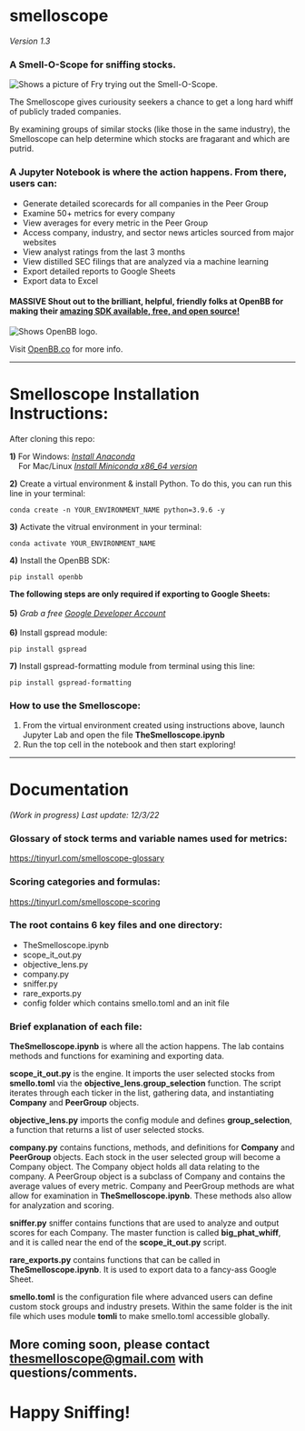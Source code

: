 # smelloscope
<i>Version 1.3</i>
### A Smell-O-Scope for sniffing stocks.

<picture>
  <source media="(prefers-color-scheme: dark)" srcset="https://facingwinter.com/misc2022/smelloscope2small.jpg">
  <source media="(prefers-color-scheme: light)" srcset="https://facingwinter.com/misc2022/smelloscope2small.jpg">
  <img alt="Shows a picture of Fry trying out the Smell-O-Scope." src="https://facingwinter.com/misc2022/smelloscope2small.jpg">
</picture>

The Smelloscope gives curiousity seekers a chance to get a long hard whiff of publicly traded companies.

By examining groups of similar stocks (like those in the same industry), the Smelloscope can help determine which stocks are fragarant and which are putrid.

### A Jupyter Notebook is where the action happens. From there, users can:
- Generate detailed scorecards for all companies in the Peer Group
- Examine 50+ metrics for every company
- View averages for every metric in the Peer Group
- Access company, industry, and sector news articles sourced from major websites
- View analyst ratings from the last 3 months
- View distilled SEC filings that are analyzed via a machine learning
- Export detailed reports to Google Sheets
- Export data to Excel

#### MASSIVE Shout out to the brilliant, helpful, friendly folks at OpenBB for making their [amazing SDK available, free, and open source!](https://docs.openbb.co/sdk/quickstart/installation)

<picture>
  <source media="(prefers-color-scheme: dark)" srcset="https://facingwinter.com/misc2022/small_openbb_logo.png">
  <source media="(prefers-color-scheme: light)" srcset="https://facingwinter.com/misc2022/small_openbb_logo.png">
  <img alt="Shows OpenBB logo." src="https://facingwinter.com/misc2022/small_openbb_logo.png">
</picture>

Visit [OpenBB.co](https://openbb.co/) for more info.

_______________________________________________________________________________________________________________________________________________________
# Smelloscope Installation Instructions:

After cloning this repo:

**1)** For Windows: <i>[Install Anaconda](https://docs.anaconda.com/anaconda/install/windows/)<br></i> 
&nbsp; &nbsp; For Mac/Linux <i>[Install Miniconda x86_64 version](https://docs.conda.io/en/latest/miniconda.html)<br></i>

**2)** Create a virtual environment & install Python. To do this, you can run this line in your terminal: 

    conda create -n YOUR_ENVIRONMENT_NAME python=3.9.6 -y

**3)** Activate the vitrual environment in your terminal:

    conda activate YOUR_ENVIRONMENT_NAME

**4)** Install the OpenBB SDK:

    pip install openbb

**The following steps are only required if exporting to Google Sheets:**<br><br>
**5)** <i>Grab a free [Google Developer Account](https://developers.google.com/)<br><br></i>
**6)** Install gspread module:

    pip install gspread

**7)** Install gspread-formatting module from terminal using this line:

    pip install gspread-formatting


### How to use the Smelloscope:
1) From the virtual environment created using instructions above, launch Jupyter Lab and open the file **TheSmelloscope.ipynb**
2) Run the top cell in the notebook and then start exploring!

 _______________________________________________________________________________________________________________________________________________________
 # Documentation
 
<i>(Work in progress) Last update: 12/3/22</i><br>
 
 ### Glossary of stock terms and variable names used for metrics:<br> 
 https://tinyurl.com/smelloscope-glossary
 
 ### Scoring categories and formulas:<br> 
 https://tinyurl.com/smelloscope-scoring
 
 ### The root contains 6 key files and one directory:
 - TheSmelloscope.ipynb
 - scope_it_out.py
 - objective_lens.py
 - company.py
 - sniffer.py
 - rare_exports.py
 - config folder which contains smello.toml and an init file

 ### Brief explanation of each file:

**TheSmelloscope.ipynb** is where all the action happens. The lab contains methods and functions for examining and exporting data.

**scope_it_out.py** is the engine. It imports the user selected stocks from **smello.toml** via the **objective_lens.group_selection** function. The script iterates through each ticker in the list, gathering data, and instantiating **Company** and **PeerGroup** objects.

**objective_lens.py** imports the config module and defines **group_selection**, a function that returns a list of user selected stocks.

**company.py** contains functions, methods, and definitions for **Company** and **PeerGroup** objects. Each stock in the user selected group will become a Company object. The Company object holds all data relating to the company. A PeerGroup object is a subclass of Company and contains the average values of every metric. Company and PeerGroup methods are what allow for examination in **TheSmelloscope.ipynb**. These methods also allow for analyzation and scoring.

**sniffer.py** sniffer contains functions that are used to analyze and output scores for each Company. The master function is called **big_phat_whiff**, and it is called near the end of the **scope_it_out.py** script.

**rare_exports.py** contains functions that can be called in **TheSmelloscope.ipynb**. It is used to export data to a fancy-ass Google Sheet.

**smello.toml** is the configuration file where advanced users can define custom stock groups and industry presets. Within the same folder is the init file which uses module **tomli** to make smello.toml accessible globally.
 
## More coming soon, please contact thesmelloscope@gmail.com with questions/comments.

# Happy Sniffing!
